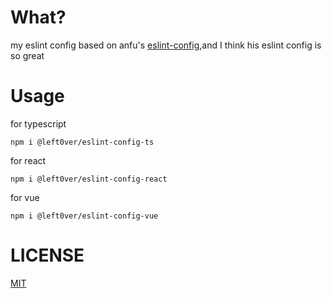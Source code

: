 # What?

my eslint config based on anfu's [eslint-config](https://github.com/antfu/eslint-config),and I think his eslint config is so great

# Usage

for typescript

```shell
npm i @left0ver/eslint-config-ts
```

for react

```shell
npm i @left0ver/eslint-config-react
```

for vue

```shell
npm i @left0ver/eslint-config-vue
```

# LICENSE

[MIT](./LICENSE)
